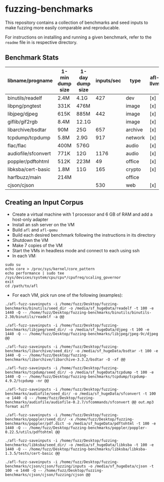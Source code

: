 # fuzzing-benchmarks

This repository contains a collection of benchmarks and seed inputs to make fuzzing more easily comparable and reproducable. 

For instructions on installing and running a given benchmark, refer to the `readme` file in is respective directory.

## Benchmark Stats

libname/progname | 1-min dump size | 1-day dump size | inputs/sec | type | afl-llvm | qemu | dyninst | ipt
--- | --- | --- | --- | --- | --- | --- | --- | ---
binutils/readelf | 2.4M | 4.1G | 427 | dev | [x] | [x] | [x]
libpng/pngtest | 331K |	476M |  | image | [x] | [x] | [x]
libjpeg/djpeg |	615K | 	885M | 442 | image | [x] | [x] | [x]
giflib/gif2rgb | 8.4M |	12.1G |  | image | [x] | [x] | [x]
libarchive/bsdtar | 90M	| 25G | 657 | archive	| [x] | [x] |
tcpdump/tcpdump	| 5.8M | 2.9G | 917 | network	| [x] | [x] | [x]
flac/flac | 400M | 576G |  | audio | [x] | [x] | [x]
audiofile/sfconvert | 771K | 12G | 1176 | audio | [x] | [x]
poppler/pdftohtml | 512K | 223M | 49 | office | [x] | [x] | [x]
libksba/cert-basic | 1.8M | 11G | 165 | crypto | [x] | [x] | 
harfbuzz/main | 214M | | | office | | 
cjson/cjson | | | 530 | web | [x] | [x] | 

## Creating an Input Corpus

* Create a virtual machine with 1 processor and 6 GB of RAM and add a host-only adapter
* Install an ssh server on the VM
* Build `afl` and `afl-qemu`
* Build each desired benchmark following the instructions in its directory
* Shutdown the VM
* Make 7 copies of the VM
* Start the VMs in headless mode and connect to each using ssh
* In each VM:
```
sudo su
echo core > /proc/sys/kernel/core_pattern
echo performance | sudo tee /sys/devices/system/cpu/cpu*/cpufreq/scaling_governor
exit
cd /path/to/afl
```
* For each VM, pick run one of the following (examples):
```
./afl-fuzz-saveinputs -i /home/fuzz/Desktop/fuzzing-benchmarks/binutils/seed_dir -o /media/sf_hugeData/readelf -t 100 -e 1440 -Q -- /home/fuzz/Desktop/fuzzing-benchmarks/binutils/binutils-2.30/binutils/readelf -a @@

./afl-fuzz-saveinputs -i /home/fuzz/Desktop/fuzzing-benchmarks/libjpeg/seed_dir/ -o /media/sf_hugeData/djpeg -t 100 -e 1440 -Q -- /home/fuzz/Desktop/fuzzing-benchmarks/libjpeg/jpeg-9c/djpeg @@

./afl-fuzz-saveinputs -i /home/fuzz/Desktop/fuzzing-benchmarks/libarchive/seed_dir/ -o /media/sf_hugeData/bsdtar -t 100 -e 1440 -Q -- /home/fuzz/Desktop/fuzzing-benchmarks/libarchive/libarchive-3.3.2/bsdtar -O -xf @@

./afl-fuzz-saveinputs -i /home/fuzz/Desktop/fuzzing-benchmarks/tcpdump/seed_dir/ -o /media/sf_hugeData/tcpdump -t 100 -e 1440 -Q -- /home/fuzz/Desktop/fuzzing-benchmarks/tcpdump/tcpdump-4.9.2/tcpdump -nr @@

./afl-fuzz-saveinputs -i /home/fuzz/Desktop/fuzzing-benchmarks/audiofile/seed_dir/ -o /media/sf_hugeData/sfconvert -t 100 -e 1440 -Q -- /home/fuzz/Desktop/fuzzing-benchmarks/audiofile/audiofile-0.2.7/sfcommands/sfconvert @@ out.mp3 format aiff

./afl-fuzz-saveinputs -i /home/fuzz/Desktop/fuzzing-benchmarks/poppler/seed_dir/ -x /home/fuzz/Desktop/fuzzing-benchmarks/poppler/pdf.dict -o /media/sf_hugeData/pdftohtml -t 100 -e 1440 -Q -- /home/fuzz/Desktop/fuzzing-benchmarks/poppler/poppler-0.22.5/utils/pdftohtml @@

./afl-fuzz-saveinputs -i /home/fuzz/Desktop/fuzzing-benchmarks/libksba/seed_dir/ -o /media/sf_hugeData/libksba -t 100 -e 1440 -Q -- /home/fuzz/Desktop/fuzzing-benchmarks/libksba/libksba-1.3.5/tests/cert-basic @@

./afl-fuzz-saveinputs -i /home/fuzz/Desktop/fuzzing-benchmarks/cjson/cjson/fuzzing/inputs -o /media/sf_hugeData/cjson -t 100 -e 1440 -Q -- /home/fuzz/Desktop/fuzzing-benchmarks/cjson/cjson/fuzzing/cjson @@
```
